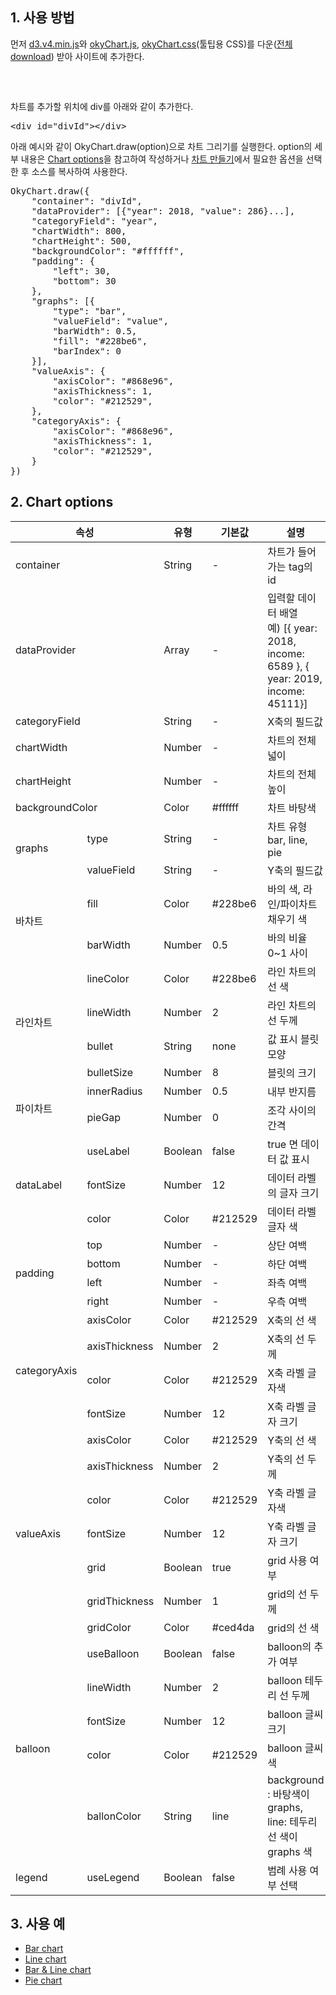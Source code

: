 <h2>1. 사용 방법</h2>
<p>먼저 <a href="http://oky5710.dothome.co.kr/js/d3.v4.min.js">d3.v4.min.js</a>와 <a href="http://oky5710.dothome.co.kr/js/okyChart.js">okyChart.js</a>, <a href="/css/okyChart.css">okyChart.css</a>(툴팁용 CSS)를 다운(<a href="/drawChart.zip">전체 download</a>) 받아 사이트에 추가한다.</p>
<pre><link rel="stylesheet" href="/css/okyChart.css">
<script src="/js/d3.v4.min.js"></script> 
<script src="/js/okyChart.js"></script></pre>
<p>차트를 추가할 위치에 div를 아래와 같이 추가한다.</p>
<pre>&lt;div id="divId"&gt;&lt;/div&gt;</pre>
<p>아래 예시와 같이 OkyChart.draw(option)으로 차트 그리기를 실행한다. option의 세부 내용은 <a href="#chartOptions">Chart options</a>을 참고하여 작성하거나 <a href="http://oky5710.dothome.co.kr/index.html">차트 만들기</a>에서 필요한 옵션을 선택한 후 소스를 복사하여 사용한다.</p>
<pre>
OkyChart.draw({
    "container": "divId",
    "dataProvider": [{"year": 2018, "value": 286}...],
    "categoryField": "year",
    "chartWidth": 800,
    "chartHeight": 500,
    "backgroundColor": "#ffffff",
    "padding": {
        "left": 30,
        "bottom": 30
    },
    "graphs": [{
        "type": "bar",
        "valueField": "value",
        "barWidth": 0.5,
        "fill": "#228be6",
        "barIndex": 0
    }],
    "valueAxis": {
        "axisColor": "#868e96",
        "axisThickness": 1,
        "color": "#212529",
    },
    "categoryAxis": {
        "axisColor": "#868e96",
        "axisThickness": 1,
        "color": "#212529",
    }
})  
</pre>  
    <h2>2. Chart options</h2>
    <table>
        <thead>
            <tr>
                <th scope="row" colspan="2">속성</th>
                <th scope="row">유형</th>
                <th scope="row">기본값</th>
                <th scope="row">설명</th>
            </tr>
        </thead>
        <tbody>
            <tr>
                <td colspan="2">container</td>
                <td>String</td>
                <td>-</td>
                <td>차트가 들어가는 tag의 id</td>
            </tr>
            <tr>
                <td colspan="2">dataProvider</td>
                <td>Array</td>
                <td>-</td>
                <td>입력할 데이터 배열<br>
                    예) [{ year: 2018, income: 6589 }, { year: 2019, income: 45111}]
                </td>
            </tr>
            <tr>
                <td colspan="2">categoryField</td>
                <td>String</td>
                <td>-</td>
                <td>X축의 필드값</td>
            </tr>
            <tr>
                <td colspan="2">chartWidth</td>
                <td>Number</td>
                <td>-</td>
                <td>차트의 전체 넓이</td>
            </tr>
            <tr>
                <td colspan="2">chartHeight</td>
                <td>Number</td>
                <td>-</td>
                <td>차트의 전체 높이</td>
            </tr>
            <tr>
                <td colspan="2">backgroundColor</td>
                <td>Color</td>
                <td>#ffffff</td>
                <td>차트 바탕색</td>
            </tr>
            <tr>
                <td rowspan="2">graphs</td>
                <td>type</td>
                <td>String</td>
                <td>-</td>
                <td>차트 유형 bar, line, pie</td>
            </tr>
            <tr>
                <td>valueField</td>
                <td>String</td>
                <td>-</td>
                <td>Y축의 필드값</td>
            </tr>
            <tr>
                <td class="gray" rowspan="2">바차트</td>
                <td>fill</td>
                <td>Color</td>
                <td>#228be6</td>
                <td>바의 색, 라인/파이차트 채우기 색</td>
            </tr>
            <tr>
                <td>barWidth</td>
                <td>Number</td>
                <td>0.5</td>
                <td>바의 비율 0~1 사이</td>
            </tr>
            <tr>
                <td class="gray" rowspan="4">라인차트</td>
                <td>lineColor</td>
                <td>Color</td>
                <td>#228be6</td>
                <td>라인 차트의 선 색</td>
            </tr>
            <tr>
                <td>lineWidth</td>
                <td>Number</td>
                <td>2</td>
                <td>라인 차트의 선 두께</td>
            </tr>
            <tr>
                <td>bullet</td>
                <td>String</td>
                <td>none</td>
                <td>값 표시 블릿 모양</td>
            </tr>
            <tr>
                <td>bulletSize</td>
                <td>Number</td>
                <td>8</td>
                <td>블릿의 크기</td>
            </tr>
            <tr>
                <td class="gray" rowspan="2">파이차트</td>
                <td>innerRadius</td>
                <td>Number</td>
                <td>0.5</td>
                <td>내부 반지름</td>
            </tr>
            <tr>
                <td>pieGap</td>
                <td>Number</td>
                <td>0</td>
                <td>조각 사이의 간격</td>
            </tr>
            <tr>
                <td rowspan="3">dataLabel</td>
                <td>useLabel</td>
                <td>Boolean</td>
                <td>false</td>
                <td>true 면 데이터 값 표시</td>
            </tr>
            <tr>
                <td>fontSize</td>
                <td>Number</td>
                <td>12</td>
                <td>데이터 라벨의 글자 크기</td>
            </tr>
            <tr>
                <td>color</td>
                <td>Color</td>
                <td>#212529</td>
                <td>데이터 라벨 글자 색</td>
            </tr>
            <tr>
                <td rowspan="4">padding</td>
                <td>top</td>
                <td>Number</td>
                <td>-</td>
                <td>상단 여백</td>
            </tr>
            <tr>
                <td>bottom</td>
                <td>Number</td>
                <td>-</td>
                <td>하단 여백</td>
            </tr>
            <tr>
                <td>left</td>
                <td>Number</td>
                <td>-</td>
                <td>좌측 여백</td>
            </tr>
            <tr>
                <td>right</td>
                <td>Number</td>
                <td>-</td>
                <td>우측 여백</td>
            </tr>
            <tr>
                <td rowspan="4">categoryAxis</td>
                <td>axisColor</td>
                <td>Color</td>
                <td>#212529</td>
                <td>X축의 선 색</td>
            </tr>
            <tr>
                <td>axisThickness</td>
                <td>Number</td>
                <td>2</td>
                <td>X축의 선 두께</td>
            </tr>
            <tr>
                <td>color</td>
                <td>Color</td>
                <td>#212529</td>
                <td>X축 라벨 글자색</td>
            </tr>
            <tr>
                <td>fontSize</td>
                <td>Number</td>
                <td>12</td>
                <td>X축 라벨 글자 크기</td>
            </tr>
            <tr>
                <td rowspan="7">valueAxis</td>
                <td>axisColor</td>
                <td>Color</td>
                <td>#212529</td>
                <td>Y축의 선 색</td>
            </tr>
            <tr>
                <td>axisThickness</td>
                <td>Number</td>
                <td>2</td>
                <td>Y축의 선 두께</td>
            </tr>
            <tr>
                <td>color</td>
                <td>Color</td>
                <td>#212529</td>
                <td>Y축 라벨 글자색</td>
            </tr>
            <tr>
                <td>fontSize</td>
                <td>Number</td>
                <td>12</td>
                <td>Y축 라벨 글자 크기</td>
            </tr>
            <tr>
                <td>grid</td>
                <td>Boolean</td>
                <td>true</td>
                <td>grid 사용 여부</td>
            </tr>
            <tr>
                <td>gridThickness</td>
                <td>Number</td>
                <td>1</td>
                <td>grid의 선 두께</td>
            </tr>
            <tr>
                <td>gridColor</td>
                <td>Color</td>
                <td>#ced4da</td>
                <td>grid의 선 색</td>
            </tr>
            <tr>
                <td rowspan="5">balloon</td>
                <td>useBalloon</td>
                <td>Boolean</td>
                <td>false</td>
                <td>balloon의 추가 여부</td>
            </tr>
            <tr>
                <td>lineWidth</td>
                <td>Number</td>
                <td>2</td>
                <td>balloon 테두리 선 두께</td>
            </tr>
            <tr>
                <td>fontSize</td>
                <td>Number</td>
                <td>12</td>
                <td>balloon 글씨 크기</td>
            </tr>
            <tr>
                <td>color</td>
                <td>Color</td>
                <td>#212529</td>
                <td>balloon 글씨 색</td>
            </tr>
            <tr>
                <td>ballonColor</td>
                <td>String</td>
                <td>line</td>
                <td>background : 바탕색이 graphs, line: 테두리 선 색이 graphs 색</td>
            </tr>
            <tr>
                <td>legend</td>
                <td>useLegend</td>
                <td>Boolean</td>
                <td>false</td>
                <td>범례 사용 여부 선택</td>
            </tr>
        </tbody>
    </table>
    
<h2>3. 사용 예</h2>
<ul>
    <li><a href="https://codepen.io/oky5710/pen/BXwrJp" target="_blank">Bar chart</a></li>
    <li><a href="https://codepen.io/oky5710/pen/xvXWQo" target="_blank">Line chart</a></li>
    <li><a href="https://codepen.io/oky5710/pen/dxVmaY" target="_blank">Bar & Line chart</a></li>
    <li><a href="https://codepen.io/oky5710/pen/JgrLzP" target="_blank">Pie chart</a></li>
</ul>
